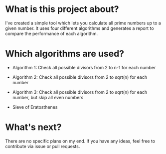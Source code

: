 # What is this project about?

I've created a simple tool which lets you calculate all prime numbers up to a given number. It uses four different algorithms and generates a report to compare the performance of each algorithm.

# Which algorithms are used?

* Algorithm 1: Check all possible divisors from 2 to n-1 for each number

* Algorithm 2: Check all possible divisors from 2 to sqrt(n) for each number

* Algorithm 3: Check all possible divisors from 2 to sqrt(n) for each number, but skip all even numbers

* Sieve of Eratosthenes

# What's next?

There are no specific plans on my end. If you have any ideas, feel free to contribute via issue or pull requests.